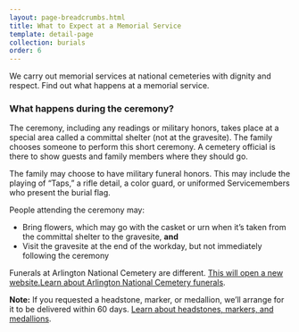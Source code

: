 ```yaml
---
layout: page-breadcrumbs.html
title: What to Expect at a Memorial Service
template: detail-page
collection: burials
order: 6
---
```


<div class="va-introtext">

We carry out memorial services at national cemeteries with dignity and respect. Find out what happens at a memorial service.

</div>

### What happens during the ceremony?

The ceremony, including any readings or military honors, takes place at a special area called a committal shelter (not at the gravesite). The family chooses someone to perform this short ceremony. A cemetery official is there to show guests and family members where they should go.

The family may choose to have military funeral honors. This may include the playing of “Taps,” a rifle detail, a color guard, or uniformed Servicemembers who present the burial flag.

People attending the ceremony may:
- Bring flowers, which may go with the casket or urn when it’s taken from the committal shelter to the gravesite, **and**
- Visit the gravesite at the end of the workday, but not immediately following the ceremony

Funerals at Arlington National Cemetery are different. <a href="http://www.arlingtoncemetery.mil/Funerals/About-Funerals"><span class="usa-sr-only">This will open a new website.</span>Learn about Arlington National Cemetery funerals</a>.

**Note:** If you requested a headstone, marker, or medallion, we’ll arrange for it to be delivered within 60 days. [Learn about headstones, markers, and medallions](/burials-and-memorials/honor/headstones-markers-medallions/).
